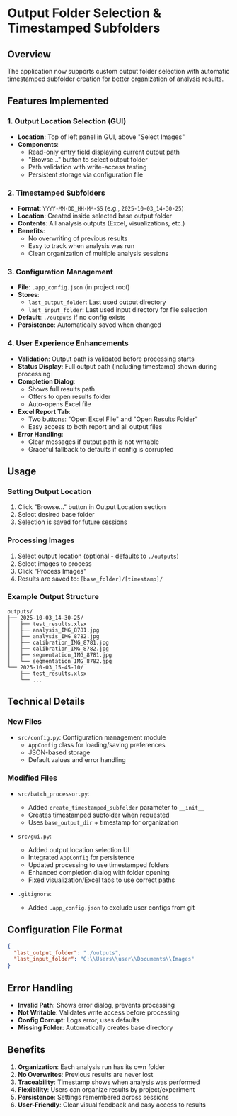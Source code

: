 # Output Folder Selection & Timestamped Subfolders

## Overview
The application now supports custom output folder selection with automatic timestamped subfolder creation for better organization of analysis results.

## Features Implemented

### 1. Output Location Selection (GUI)
- **Location**: Top of left panel in GUI, above "Select Images"
- **Components**:
  - Read-only entry field displaying current output path
  - "Browse..." button to select output folder
  - Path validation with write-access testing
  - Persistent storage via configuration file

### 2. Timestamped Subfolders
- **Format**: `YYYY-MM-DD_HH-MM-SS` (e.g., `2025-10-03_14-30-25`)
- **Location**: Created inside selected base output folder
- **Contents**: All analysis outputs (Excel, visualizations, etc.)
- **Benefits**: 
  - No overwriting of previous results
  - Easy to track when analysis was run
  - Clean organization of multiple analysis sessions

### 3. Configuration Management
- **File**: `.app_config.json` (in project root)
- **Stores**:
  - `last_output_folder`: Last used output directory
  - `last_input_folder`: Last used input directory for file selection
- **Default**: `./outputs` if no config exists
- **Persistence**: Automatically saved when changed

### 4. User Experience Enhancements
- **Validation**: Output path is validated before processing starts
- **Status Display**: Full output path (including timestamp) shown during processing
- **Completion Dialog**: 
  - Shows full results path
  - Offers to open results folder
  - Auto-opens Excel file
- **Excel Report Tab**: 
  - Two buttons: "Open Excel File" and "Open Results Folder"
  - Easy access to both report and all output files
- **Error Handling**: 
  - Clear messages if output path is not writable
  - Graceful fallback to defaults if config is corrupted

## Usage

### Setting Output Location
1. Click "Browse..." button in Output Location section
2. Select desired base folder
3. Selection is saved for future sessions

### Processing Images
1. Select output location (optional - defaults to `./outputs`)
2. Select images to process
3. Click "Process Images"
4. Results are saved to: `[base_folder]/[timestamp]/`

### Example Output Structure
```
outputs/
├── 2025-10-03_14-30-25/
│   ├── test_results.xlsx
│   ├── analysis_IMG_8781.jpg
│   ├── analysis_IMG_8782.jpg
│   ├── calibration_IMG_8781.jpg
│   ├── calibration_IMG_8782.jpg
│   ├── segmentation_IMG_8781.jpg
│   └── segmentation_IMG_8782.jpg
└── 2025-10-03_15-45-10/
    ├── test_results.xlsx
    └── ...
```

## Technical Details

### New Files
- `src/config.py`: Configuration management module
  - `AppConfig` class for loading/saving preferences
  - JSON-based storage
  - Default values and error handling

### Modified Files
- `src/batch_processor.py`:
  - Added `create_timestamped_subfolder` parameter to `__init__`
  - Creates timestamped subfolder when requested
  - Uses `base_output_dir` + timestamp for organization

- `src/gui.py`:
  - Added output location selection UI
  - Integrated `AppConfig` for persistence
  - Updated processing to use timestamped folders
  - Enhanced completion dialog with folder opening
  - Fixed visualization/Excel tabs to use correct paths

- `.gitignore`:
  - Added `.app_config.json` to exclude user configs from git

## Configuration File Format
```json
{
  "last_output_folder": "./outputs",
  "last_input_folder": "C:\\Users\\user\\Documents\\Images"
}
```

## Error Handling
- **Invalid Path**: Shows error dialog, prevents processing
- **Not Writable**: Validates write access before processing
- **Config Corrupt**: Logs error, uses defaults
- **Missing Folder**: Automatically creates base directory

## Benefits
1. **Organization**: Each analysis run has its own folder
2. **No Overwrites**: Previous results are never lost
3. **Traceability**: Timestamp shows when analysis was performed
4. **Flexibility**: Users can organize results by project/experiment
5. **Persistence**: Settings remembered across sessions
6. **User-Friendly**: Clear visual feedback and easy access to results

